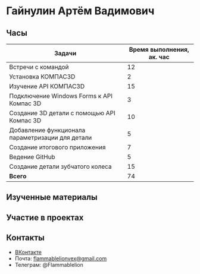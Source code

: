 # Гайнулин Артём Вадимович

## Часы

|Задачи|Время выполнения, ак. час|
|----------------|----------------|
|Встречи с командой |12|
|Установка КОМПАС3D | 2|
|Изучение API КОМПАС3D | 15|
|Подключение Windows Forms к API Компас 3D | 3|
|Создание 3D детали с помощью API Компас 3D | 10|
|Добавление функционала параметризации для детали | 5|
|Создание итогового приложения | 7|
|Ведение GitHub | 5|
|Создание детали зубчатого колеса | 15|
|<b>Всего </b> | 74|


## Изученные материалы


## Участие в проектах


## Контакты <br>
- [ВКонтакте](https://vk.com/ihopeyoudieinafire)
- Почта: flammablelionvex@gmail.com
- Телеграм: @Flammablelion
